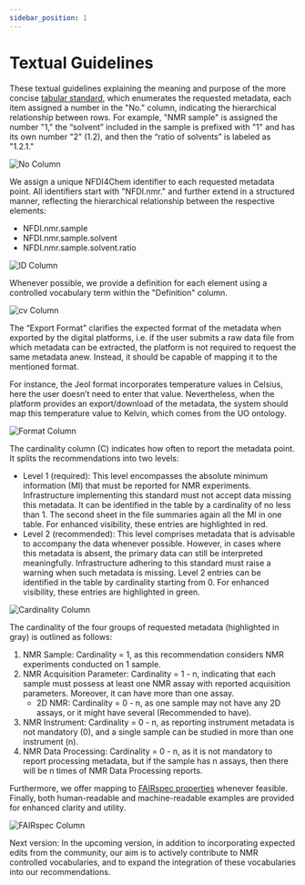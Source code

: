 ```yaml
---
sidebar_position: 1
---
```

# Textual Guidelines
These textual guidelines explaining the meaning and purpose of the more concise [tabular standard](table), which enumerates the requested metadata, each item assigned a number in the "No." column, indicating the hierarchical relationship between rows. For example, "NMR sample" is assigned the number "1," the “solvent” included in the sample is prefixed with "1" and has its own number "2" (1.2), and then the “ratio of solvents” is labeled as "1.2.1."

![No Column](/img/nmr/no.png)

We assign a unique NFDI4Chem identifier to each requested metadata point. All identifiers start with "NFDI.nmr." and further extend in a structured manner, reflecting the hierarchical relationship between the respective elements:
- NFDI.nmr.sample
- NFDI.nmr.sample.solvent
- NFDI.nmr.sample.solvent.ratio

![ID Column](/img/nmr/id.png)

Whenever possible, we provide a definition for each element using a controlled vocabulary term within the "Definition" column.

![cv Column](/img/nmr/cv.png)

The “Export Format” clarifies the expected format of the metadata when exported by the digital platforms, i.e. if the user submits a raw data file from which metadata can be extracted, the platform is not required to request the same metadata anew. Instead, it should be capable of mapping it to the mentioned format.

For instance, the Jeol format incorporates temperature values in Celsius, here the user doesn’t need to enter that value. Nevertheless, when the platform provides an export/download of the metadata, the system should map this temperature value to Kelvin, which comes from the UO ontology.

![Format Column](/img/nmr/format.png)

The cardinality column (C) indicates how often to report the metadata point. It splits the recommendations into two levels:
- Level 1 (required): This level encompasses the absolute minimum information (MI) that must be reported for NMR experiments. Infrastructure implementing this standard must not accept data missing this metadata. It can be identified in the table by a cardinality of no less than 1. The second sheet in the file summaries again all the MI in one table. For enhanced visibility, these entries are highlighted in red.
- Level 2 (recommended): This level comprises metadata that is advisable to accompany the data whenever possible. However, in cases where this metadata is absent, the primary data can still be interpreted meaningfully. Infrastructure adhering to this standard must raise a warning when such metadata is missing.  Level 2 entries can be identified in the table by cardinality starting from 0. For enhanced visibility,  these entries are highlighted in green.

![Cardinality Column](/img/nmr/c.png)

The cardinality of the four groups of requested metadata (highlighted in gray) is outlined as follows:
1. NMR Sample: Cardinality = 1, as this recommendation considers NMR experiments conducted on 1 sample.
2. NMR Acquisition Parameter: Cardinality = 1 - n, indicating that each sample must possess at least one NMR assay with reported acquisition parameters. Moreover, it can have more than one assay.
    - 2D NMR: Cardinality = 0 - n, as one sample may not have any 2D assays, or it might have several (Recommended to have).
3. NMR Instrument: Cardinality = 0 - n, as reporting instrument metadata is not mandatory (0), and a single sample can be studied in more than one instrument (n).
4. NMR Data Processing: Cardinality = 0 - n, as it is not mandatory to report processing metadata, but if the sample has n assays, then there will be n times of NMR Data Processing reports.

Furthermore, we offer mapping to [FAIRspec properties](https://github.com/IUPAC/IUPAC-FAIRSpec/blob/main/src/main/java/org/iupac/fairdata/contrib/fairspec/fairspec.properties) whenever feasible. Finally, both human-readable and machine-readable examples are provided for enhanced clarity and utility.

![FAIRspec Column](/img/nmr/fair.png)

Next version:
In the upcoming version, in addition to incorporating expected edits from the community, our aim is to actively contribute to NMR controlled vocabularies, and to expand the integration of these vocabularies into our recommendations.
